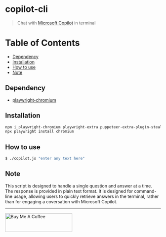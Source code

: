 # copilot-cli

> Chat with [Microsoft Copilot](https://copilot.microsoft.com/) in terminal

# Table of Contents

- [Dependency](#dependency)
- [Installation](#installation)
- [How to use](#how-to-use)
- [Note](#note)

## Dependency

- [playwright-chromium](https://github.com/Microsoft/playwright)

## Installation

```bash
npm i playwright-chromium playwright-extra puppeteer-extra-plugin-stealth
npx playwright install chromium
```

## How to use

```bash
$ ./copilot.js "enter any text here"
```

## Note

This script is designed to handle a single question and answer at a time. The response is provided in plain text format. It is designed for command-line usage, allowing users to quickly retrieve answers in the terminal, rather than for engaging a coversation with Microsoft Copilot.

---

<a href="https://www.buymeacoffee.com/kevcui" target="_blank"><img src="https://cdn.buymeacoffee.com/buttons/v2/default-orange.png" alt="Buy Me A Coffee" height="60px" width="217px"></a>
